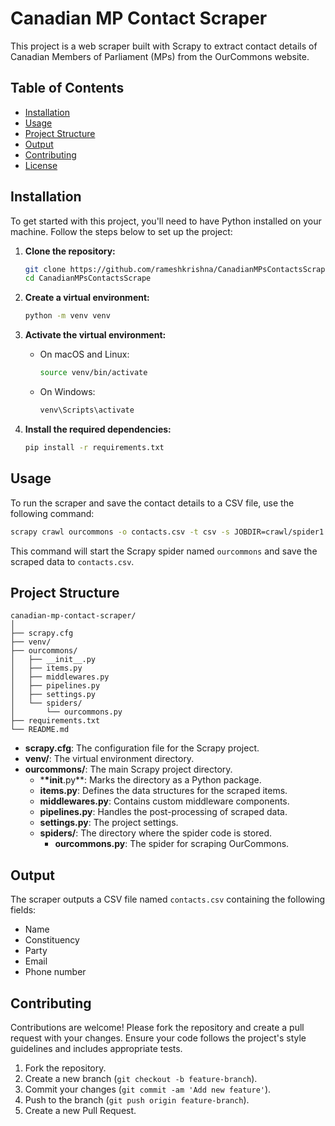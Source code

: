 # Canadian MP Contact Scraper

This project is a web scraper built with Scrapy to extract contact details of Canadian Members of Parliament (MPs) from the OurCommons website.

## Table of Contents

- [Installation](#installation)
- [Usage](#usage)
- [Project Structure](#project-structure)
- [Output](#output)
- [Contributing](#contributing)
- [License](#license)

## Installation

To get started with this project, you'll need to have Python installed on your machine. Follow the steps below to set up the project:

1. **Clone the repository:**

   ```sh
   git clone https://github.com/rameshkrishna/CanadianMPsContactsScrape.git
   cd CanadianMPsContactsScrape
   ```

2. **Create a virtual environment:**

   ```sh
   python -m venv venv
   ```

3. **Activate the virtual environment:**

   - On macOS and Linux:
     ```sh
     source venv/bin/activate
     ```
   - On Windows:
     ```sh
     venv\Scripts\activate
     ```

4. **Install the required dependencies:**
   ```sh
   pip install -r requirements.txt
   ```

## Usage

To run the scraper and save the contact details to a CSV file, use the following command:

```sh
scrapy crawl ourcommons -o contacts.csv -t csv -s JOBDIR=crawl/spider1
```

This command will start the Scrapy spider named `ourcommons` and save the scraped data to `contacts.csv`.

## Project Structure

```
canadian-mp-contact-scraper/
│
├── scrapy.cfg
├── venv/
├── ourcommons/
│   ├── __init__.py
│   ├── items.py
│   ├── middlewares.py
│   ├── pipelines.py
│   ├── settings.py
│   └── spiders/
│       └── ourcommons.py
├── requirements.txt
└── README.md
```

- **scrapy.cfg**: The configuration file for the Scrapy project.
- **venv/**: The virtual environment directory.
- **ourcommons/**: The main Scrapy project directory.
  - \***\*init**.py\*\*: Marks the directory as a Python package.
  - **items.py**: Defines the data structures for the scraped items.
  - **middlewares.py**: Contains custom middleware components.
  - **pipelines.py**: Handles the post-processing of scraped data.
  - **settings.py**: The project settings.
  - **spiders/**: The directory where the spider code is stored.
    - **ourcommons.py**: The spider for scraping OurCommons.

## Output

The scraper outputs a CSV file named `contacts.csv` containing the following fields:

- Name
- Constituency
- Party
- Email
- Phone number

## Contributing

Contributions are welcome! Please fork the repository and create a pull request with your changes. Ensure your code follows the project's style guidelines and includes appropriate tests.

1. Fork the repository.
2. Create a new branch (`git checkout -b feature-branch`).
3. Commit your changes (`git commit -am 'Add new feature'`).
4. Push to the branch (`git push origin feature-branch`).
5. Create a new Pull Request.


